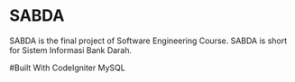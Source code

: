 # SABDA
SABDA is the final project of Software Engineering Course. SABDA is short for Sistem Informasi Bank Darah. 

#Built With
    CodeIgniter
    MySQL
